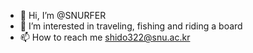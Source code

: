 - 👋 Hi, I’m @SNURFER
- 👀 I’m interested in traveling, fishing and riding a board
- 📫 How to reach me shido322@snu.ac.kr

<!---
SNURFER/SNURFER is a ✨ special ✨ repository because its `README.md` (this file) appears on your GitHub profile.
You can click the Preview link to take a look at your changes.
--->
